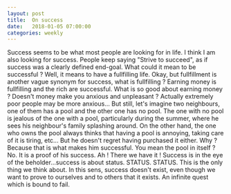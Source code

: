 ```yaml
---
layout: post
title:  On success
date:   2018-01-05 07:00:00
categories: weekly
---
```


Success seems to be what most people are looking for in life. I think I am also looking for success. People keep saying "Strive to succeed", as if success was a clearly defined end-goal. What could it mean to be successful ? Well, it means to have a fullfilling life.
Okay, but fullfillment is another vague synonym for success, what is fullfilling ? 
Earning money is fullfilling and the rich are successful. What is so good about earning money ? Doesn't money make you anxious and unpleasant ? Actually extremely poor people may be more anxious... But still, let's imagine two neighbours, one of them has a pool and the other one has no pool. The one with no pool is jealous of the one with a pool, particularly during the summer, where he sees his neighbour's family splashing around. On the other hand, the one who owns the pool always thinks that having a pool is annoying, taking care of it is tiring, etc... But he doesn't regret having purchased it either. Why ? Because that is what makes him successful. You mean the pool in itself ? No. It is a proof of his success. Ah ! There we have it ! Success is in the eye of the beholder...success is about status. STATUS. STATUS. This is the only thing we think about. In this sens, success doesn't exist, even though we want to prove to ourselves and to others that it exists. An infinite quest which is bound to fail.









